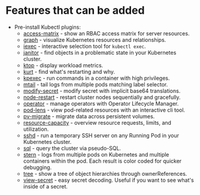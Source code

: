 # Features that can be added

- Pre-install Kubectl plugins:
    - [access-matrix](https://github.com/corneliusweig/rakkess) - show an RBAC access matrix for server resources.
    - [graph](https://github.com/steveteuber/kubectl-graph) - visualize Kubernetes resources and relationships.
    - [iexec](https://github.com/gabeduke/kubectl-iexec) - interactive selection tool for `kubectl exec`.
    - [janitor](https://github.com/dastergon/kubectl-janitor) - find objects in a problematic state in your Kubernetes cluster.
    - [ktop](https://github.com/vladimirvivien/ktop) - display workload metrics.
    - [kurt](https://github.com/soraro/kurt) - find what's restarting and why.
    - [kpexec](https://github.com/ssup2/kpexec) - run commands in a container with high privileges.
    - [mtail](https://gitlab.com/grzesuav/kubectl-mtail) - tail logs from multiple pods matching label selector.
    - [modify-secret](https://github.com/rajatjindal/kubectl-modify-secret) - modify secret with implicit base64 translations.
    - [node-restart](https://github.com/mnrgreg/kubectl-node-restart) - restart cluster nodes sequentially and gracefully.
    - [operator](https://github.com/operator-framework/kubectl-operator) - manage operators with Operator Lifecycle Manager.
    - [pod-lens](https://pod-lens.guoxudong.io/) - view pod-related resources with an interactive cli tool.
    - [pv-migrate](https://github.com/utkuozdemir/pv-migrate) - migrate data across persistent volumes.
    - [resource-capacity](https://github.com/robscott/kube-capacity) - overview resource requests, limits, and utilization.
    - [sshd](https://github.com/ottoyiu/kubectl-sshd) - run a temporary SSH server on any Running Pod in your Kubernetes cluster.
    - [sql](https://github.com/yaacov/kubectl-sql) - query the cluster via pseudo-SQL.
    - [stern](https://github.com/stern/stern) - logs from multiple pods on Kubernetes and multiple containers within the pod. Each result is color coded for quicker debugging.
    - [tree](https://github.com/ahmetb/kubectl-tree) - show a tree of object hierarchies through ownerReferences.
    - [view-secret](https://github.com/elsesiy/kubectl-view-secret) - easy secret decoding. Useful if you want to see what's inside of a secret. 
